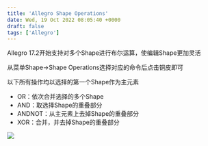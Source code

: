 ```yaml
---
title: 'Allegro Shape Operations'
date: Wed, 19 Oct 2022 08:05:40 +0000
draft: false
tags: ['Allegro']
---
```


Allegro 17.2开始支持对多个Shape进行布尔运算，使编辑Shape更加灵活

从菜单Shape->Shape Operations选择对应的命令后点击铜皮即可

以下所有操作均以选择的第一个Shape作为主元素

*   OR：依次合并选择的多个Shape
*   AND：取选择Shape的重叠部分
*   ANDNOT：从主元素上去掉Shape的重叠部分
*   XOR：合并，并去掉Shape的重叠部分

![](https://a1024.synology.me:222/images/blog2022/%E5%9B%BE%E7%89%871.png)